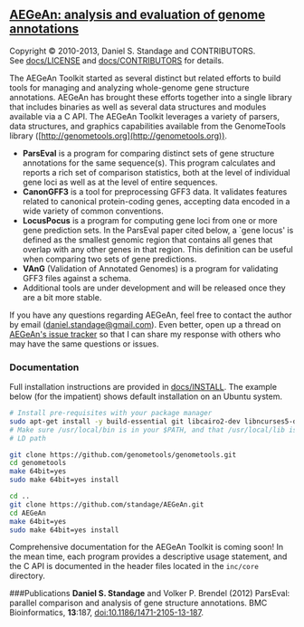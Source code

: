 ## [AEGeAn: analysis and evaluation of genome annotations](http://standage.github.io/AEGeAn/)
Copyright &copy; 2010-2013, Daniel S. Standage and CONTRIBUTORS.  
See [docs/LICENSE](https://github.com/standage/AEGeAn/blob/master/docs/LICENSE) and [docs/CONTRIBUTORS](https://github.com/standage/AEGeAn/blob/master/docs/CONTRIBUTORS) for details.

The AEGeAn Toolkit started as several distinct but related efforts to build tools for managing and analyzing whole-genome gene structure annotations.
AEGeAn has brought these efforts together into a single library that includes binaries as well as several data structures and modules available via a C API.
The AEGeAn Toolkit leverages a variety of parsers, data structures, and graphics capabilities available from the GenomeTools library ([http://genometools.org](http://genometools.org)).

* **ParsEval** is a program for comparing distinct sets of gene structure annotations for the same sequence(s). This program calculates and reports a rich set of comparison statistics, both at the level of individual gene loci as well as at the level of entire sequences.
* **CanonGFF3** is a tool for preprocessing GFF3 data. It validates features related to canonical protein-coding genes, accepting data encoded in a wide variety of common conventions.
* **LocusPocus** is a program for computing gene loci from one or more gene prediction sets. In the ParsEval paper cited below, a `gene locus' is defined as the smallest genomic region that contains all genes that overlap with any other genes in that region. This definition can be useful when comparing two sets of gene predictions.
* **VAnG** (Validation of Annotated Genomes) is a program for validating GFF3 files against a schema.
* Additional tools are under development and will be released once they are a bit more stable.

If you have any questions regarding AEGeAn, feel free to contact the author by email ([daniel.standage@gmail.com](mailto:daniel.standage@gmail.com)). Even better, open up a thread on [AEGeAn's issue tracker](https://github.com/standage/AEGeAn/issues) so that I can share my response with others who may have the same questions or issues.

### Documentation
Full installation instructions are provided in [docs/INSTALL](https://github.com/standage/AEGeAn/blob/master/docs/INSTALL). The example below (for the impatient) shows default installation on an Ubuntu system. 

```bash
# Install pre-requisites with your package manager
sudo apt-get install -y build-essential git libcairo2-dev libncurses5-dev
# Make sure /usr/local/bin is in your $PATH, and that /usr/local/lib is in your
# LD path

git clone https://github.com/genometools/genometools.git
cd genometools
make 64bit=yes
sudo make 64bit=yes install

cd ..
git clone https://github.com/standage/AEGeAn.git
cd AEGeAn
make 64bit=yes
sudo make 64bit=yes install
```

Comprehensive documentation for the AEGeAn Toolkit is coming soon!
In the mean time, each program provides a descriptive usage statement, and the C API is documented in the header files located in the `inc/core` directory.

###Publications
**Daniel S. Standage** and Volker P. Brendel (2012) ParsEval: parallel comparison and analysis of gene structure annotations. BMC Bioinformatics, **13**:187, [doi:10.1186/1471-2105-13-187](http://dx/doi.org/10.1186/1471-2105-13-187).